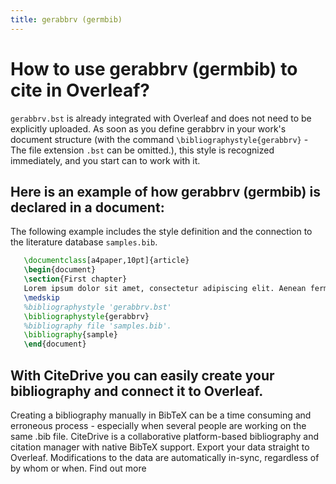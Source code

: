 ```yaml
---
title: gerabbrv (germbib)
---
```


# How to use gerabbrv (germbib) to cite in Overleaf? 
`gerabbrv.bst` is already integrated with Overleaf and does not need to be explicitly uploaded. As soon as you define gerabbrv in your work's document structure (with the command `\bibliographystyle{gerabbrv}` - The file extension `.bst` can be omitted.), this style is recognized immediately, and you start can to work with it.

## Here is an example of how gerabbrv (germbib) is declared in a document:
The following example includes the style definition and the connection to the literature database `samples.bib`.
```tex
   \documentclass[a4paper,10pt]{article}
   \begin{document}
   \section{First chapter}
   Lorem ipsum dolor sit amet, consectetur adipiscing elit. Aenean fermentum justo massa, ut maximus mauris sodales et. Aenean vel elit a erat rhoncus pharetra.
   \medskip
   %bibliographystyle 'gerabbrv.bst'
   \bibliographystyle{gerabbrv}
   %bibliography file 'samples.bib'.
   \bibliography{sample}
   \end{document}
```

## With CiteDrive you can easily create your bibliography and connect it to Overleaf. 
Creating a bibliography manually in BibTeX can be a time consuming and erroneous process - especially when several people are working on the same .bib file. CiteDrive is a collaborative platform-based bibliography and citation manager with native BibTeX support. Export your data straight to Overleaf. Modifications to the data are automatically in-sync, regardless of by whom or when. Find out more